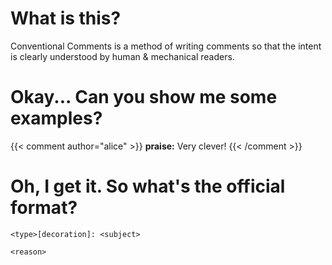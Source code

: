 # What is this?

Conventional Comments is a method of writing comments so that the intent is clearly understood by human & mechanical readers.

# Okay... Can you show me some examples?

{{< comment author="alice" >}}
**praise:** Very clever!
{{< /comment >}}

# Oh, I get it. So what's the official format?

```
<type>[decoration]: <subject>

<reason>
```
